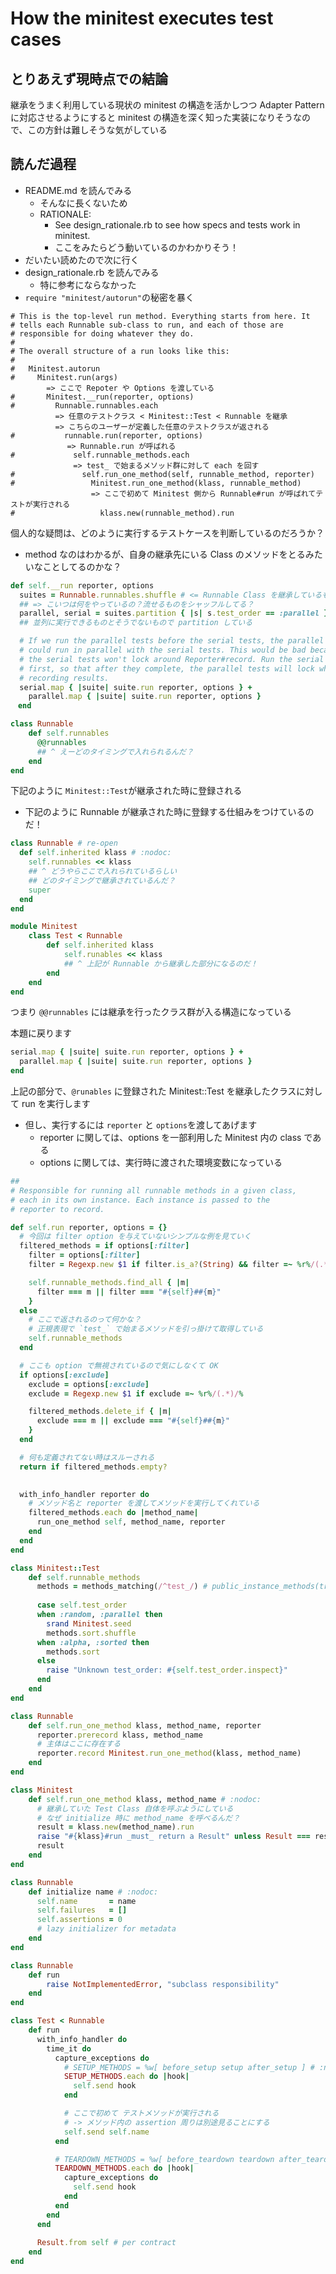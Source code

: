 # How the minitest executes test cases

## とりあえず現時点での結論
継承をうまく利用している現状の minitest の構造を活かしつつ Adapter Pattern に対応させるようにすると
minitest の構造を深く知った実装になりそうなので、この方針は難しそうな気がしている

## 読んだ過程

- README.md を読んでみる
	- そんなに長くないため
	- RATIONALE:
		- See design_rationale.rb to see how specs and tests work in minitest.
		- ここをみたらどう動いているのかわかりそう！
- だいたい読めたので次に行く
- design_rationale.rb を読んでみる
	- 特に参考にならなかった
- `require "minitest/autorun"`の秘密を暴く

```
# This is the top-level run method. Everything starts from here. It
# tells each Runnable sub-class to run, and each of those are
# responsible for doing whatever they do.
#
# The overall structure of a run looks like this:
#
#   Minitest.autorun
#     Minitest.run(args)
		=> ここで Repoter や Options を渡している
#       Minitest.__run(reporter, options)
#         Runnable.runnables.each
          => 任意のテストクラス < Minitest::Test < Runnable を継承
          => こちらのユーザーが定義した任意のテストクラスが返される
#           runnable.run(reporter, options)
　　　　　　　 => Runnable.run が呼ばれる
#             self.runnable_methods.each
			  => test_ で始まるメソッド群に対して each を回す
#               self.run_one_method(self, runnable_method, reporter)
#                 Minitest.run_one_method(klass, runnable_method)
                  => ここで初めて Minitest 側から Runnable#run が呼ばれてテストが実行される
#                   klass.new(runnable_method).run
```

個人的な疑問は、どのように実行するテストケースを判断しているのだろうか？
- method なのはわかるが、自身の継承先にいる Class のメソッドをとるみたいなことしてるのかな？

```ruby
def self.__run reporter, options
  suites = Runnable.runnables.shuffle # <= Runnable Class を継承しているものになる
  ## => こいつは何をやっているの？流せるものをシャッフルしてる？
  parallel, serial = suites.partition { |s| s.test_order == :parallel }
  ## 並列に実行できるものとそうでないもので partition している

  # If we run the parallel tests before the serial tests, the parallel tests
  # could run in parallel with the serial tests. This would be bad because
  # the serial tests won't lock around Reporter#record. Run the serial tests
  # first, so that after they complete, the parallel tests will lock when
  # recording results.
  serial.map { |suite| suite.run reporter, options } +
    parallel.map { |suite| suite.run reporter, options }
　end
```

```ruby
class Runnable
	def self.runnables
	  @@runnables
	  ## ^ えーどのタイミングで入れられるんだ？
	end
end
```

下記のように `Minitest::Test`が継承された時に登録される
- 下記のように Runnable が継承された時に登録する仕組みをつけているのだ！

```ruby
class Runnable # re-open
  def self.inherited klass # :nodoc:
    self.runnables << klass
    ## ^ どうやらここで入れられているらしい
    ## どのタイミングで継承されているんだ？
    super
  end
end
```

```ruby
module Minitest
	class Test < Runnable
		def self.inherited klass
			self.runables << klass 
			## ^ 上記が Runnable から継承した部分になるのだ！
		end
	end
end
```

つまり `@@runnables` には継承を行ったクラス群が入る構造になっている

本題に戻ります
```ruby
serial.map { |suite| suite.run reporter, options } +
  parallel.map { |suite| suite.run reporter, options }
end
```
上記の部分で、`@runables` に登録された Minitest::Test を継承したクラスに対して run を実行します
- 但し、実行するには `reporter` と `options`を渡してあげます
	- reporter に関しては、options を一部利用した Minitest 内の class である
	- options に関しては、実行時に渡された環境変数になっている

```ruby
##
# Responsible for running all runnable methods in a given class,
# each in its own instance. Each instance is passed to the
# reporter to record.

def self.run reporter, options = {}
  # 今回は filter option を与えていないシンプルな例を見ていく
  filtered_methods = if options[:filter]
    filter = options[:filter]
    filter = Regexp.new $1 if filter.is_a?(String) && filter =~ %r%/(.*)/%

    self.runnable_methods.find_all { |m|
      filter === m || filter === "#{self}##{m}"
    }
  else
    # ここで返されるのって何かな？
    # 正規表現で `test_` で始まるメソッドを引っ掛けて取得している
    self.runnable_methods
  end

  # ここも option で無視されているので気にしなくて OK
  if options[:exclude]
    exclude = options[:exclude]
    exclude = Regexp.new $1 if exclude =~ %r%/(.*)/%

    filtered_methods.delete_if { |m|
      exclude === m || exclude === "#{self}##{m}"
    }
  end

  # 何も定義されてない時はスルーされる
  return if filtered_methods.empty?

　
  with_info_handler reporter do
    # メソッド名と reporter を渡してメソッドを実行してくれている
    filtered_methods.each do |method_name|
      run_one_method self, method_name, reporter
    end
  end
end
```

```ruby
class Minitest::Test
	def self.runnable_methods
	  methods = methods_matching(/^test_/) # public_instance_methods(true).grep(re).map(&:to_s)
	
	  case self.test_order
	  when :random, :parallel then
	    srand Minitest.seed
	    methods.sort.shuffle
	  when :alpha, :sorted then
	    methods.sort
	  else
	    raise "Unknown test_order: #{self.test_order.inspect}"
	  end
	end
end
```

```ruby
class Runnable
	def self.run_one_method klass, method_name, reporter
	  reporter.prerecord klass, method_name
	  # 主体はここに存在する
	  reporter.record Minitest.run_one_method(klass, method_name)
	end
end
```

```ruby
class Minitest
	def self.run_one_method klass, method_name # :nodoc:
	  # 継承していた Test Class 自体を呼ぶようにしている
	  # なぜ initialize 時に method_name を呼べるんだ？
	  result = klass.new(method_name).run
	  raise "#{klass}#run _must_ return a Result" unless Result === result
	  result
	end
end
```

```ruby
class Runnable
	def initialize name # :nodoc:
      self.name       = name
      self.failures   = []
      self.assertions = 0
      # lazy initializer for metadata
    end
end
```

```ruby
class Runnable
	def run
		raise NotImplementedError, "subclass responsibility"
	end
end

class Test < Runnable
	def run
	  with_info_handler do
	    time_it do
	      capture_exceptions do
		    # SETUP_METHODS = %w[ before_setup setup after_setup ] # :nodoc:
	        SETUP_METHODS.each do |hook|
	          self.send hook
	        end

            # ここで初めて テストメソッドが実行される
            # -> メソッド内の assertion 周りは別途見ることにする
	        self.send self.name
	      end

          # TEARDOWN_METHODS = %w[ before_teardown teardown after_teardown ] # :nodoc:
	      TEARDOWN_METHODS.each do |hook|
	        capture_exceptions do
	          self.send hook
	        end
	      end
	    end
	  end
	
	  Result.from self # per contract
	end
end
```
